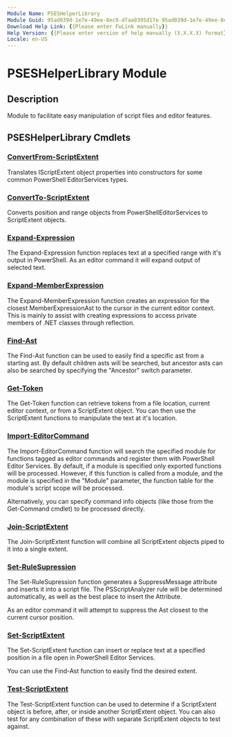 ```yaml
---
Module Name: PSESHelperLibrary
Module Guid: 95ad039d-1e7e-49ee-8ec9-dfaa0395d17e 95ad039d-1e7e-49ee-8ec9-dfaa0395d17e
Download Help Link: {{Please enter FwLink manually}}
Help Version: {{Please enter version of help manually (X.X.X.X) format}}
Locale: en-US
---
```


# PSESHelperLibrary Module

## Description

Module to facilitate easy manipulation of script files and editor features.

## PSESHelperLibrary Cmdlets

### [ConvertFrom-ScriptExtent](ConvertFrom-ScriptExtent.md)

Translates IScriptExtent object properties into constructors for some common PowerShell EditorServices types.

### [ConvertTo-ScriptExtent](ConvertTo-ScriptExtent.md)

Converts position and range objects from PowerShellEditorServices to ScriptExtent objects.

### [Expand-Expression](Expand-Expression.md)

The Expand-Expression function replaces text at a specified range with it's output in PowerShell. As an editor command it will expand output of selected text.

### [Expand-MemberExpression](Expand-MemberExpression.md)

The Expand-MemberExpression function creates an expression for the closest MemberExpressionAst to the cursor in the current editor context. This is mainly to assist with creating expressions to access private members of .NET classes through reflection.

### [Find-Ast](Find-Ast.md)

The Find-Ast function can be used to easily find a specific ast from a starting ast.  By
default children asts will be searched, but ancestor asts can also be searched by specifying
the "Ancestor" switch parameter.

### [Get-Token](Get-Token.md)

The Get-Token function can retrieve tokens from a file location, current editor context, or from a ScriptExtent object. You can then use the ScriptExtent functions to manipulate the text at it's location.

### [Import-EditorCommand](Import-EditorCommand.md)

The Import-EditorCommand function will search the specified module for functions tagged as editor commands and register them with PowerShell Editor Services. By default, if a module is specified only exported functions will be processed. However, if this function is called from a module, and the module is specified in the "Module" parameter, the function table for the module's script scope will be processed.

Alternatively, you can specify command info objects (like those from the Get-Command cmdlet) to be processed directly.

### [Join-ScriptExtent](Join-ScriptExtent.md)

The Join-ScriptExtent function will combine all ScriptExtent objects piped to it into a single extent.

### [Set-RuleSupression](Set-RuleSupression.md)

The Set-RuleSupression function generates a SuppressMessage attribute and inserts it into a script file. The PSScriptAnalyzer rule will be determined automatically, as well as the best place to insert the Attribute.

As an editor command it will attempt to suppress the Ast closest to the current cursor position.

### [Set-ScriptExtent](Set-ScriptExtent.md)

The Set-ScriptExtent function can insert or replace text at a specified position in a file open in PowerShell Editor Services.

You can use the Find-Ast function to easily find the desired extent.

### [Test-ScriptExtent](Test-ScriptExtent.md)

The Test-ScriptExtent function can be used to determine if a ScriptExtent object is before, after, or inside another ScriptExtent object.  You can also test for any combination of these with separate ScriptExtent objects to test against.
